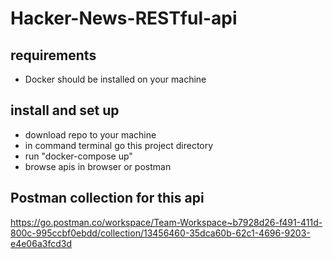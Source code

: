 # Hacker-News-RESTful-api


## requirements
 - Docker  should be installed on your machine


## install and set up
 - download repo to your machine
 - in command terminal go this project directory 
 - run "docker-compose up"
 - browse apis in browser or postman
 
## Postman collection for this api 
https://go.postman.co/workspace/Team-Workspace~b7928d26-f491-411d-800c-995ccbf0ebdd/collection/13456460-35dca60b-62c1-4696-9203-e4e06a3fcd3d

                                                
